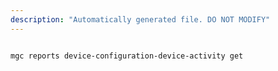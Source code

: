 ```yaml
---
description: "Automatically generated file. DO NOT MODIFY"
---
```


```bash

mgc reports device-configuration-device-activity get

```